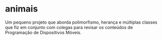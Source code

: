 # animais
Um pequeno projeto que aborda polimorfismo, herança e múltiplas classes que fiz em conjunto com colegas para revisar os conteúdos de Programação de Dispositivos Móveis.
